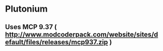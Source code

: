 # Plutonium
## Uses MCP 9.37 ( http://www.modcoderpack.com/website/sites/default/files/releases/mcp937.zip )
